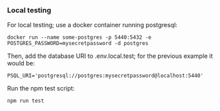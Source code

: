 ### Local testing

For local testing; use a docker container running postgresql:

    docker run --name some-postgres -p 5440:5432 -e POSTGRES_PASSWORD=mysecretpassword -d postgres

Then, add the database URI to .env.local.test; for the previous example it would be:

    PSQL_URI='postgresql://postgres:mysecretpassword@localhost:5440'

Run the npm test script:

    npm run test